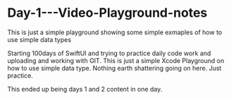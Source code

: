 # Day-1---Video-Playground-notes
This is just a simple playground showing some simple exmaples of how to use simple data types

Starting 100days of SwiftUI and trying to practice daily code work and uploading and working with GIT. This is just a simple
Xcode Playground on how to use simple data type. Nothing earth shattering going on here. Just practice. 

This ended up being days 1 and 2 content in one day. 
